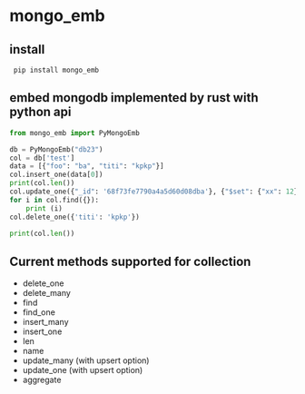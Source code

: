 # mongo_emb 

## install
```shell
 pip install mongo_emb
```

## embed mongodb implemented by rust with python api
```python
from mongo_emb import PyMongoEmb

db = PyMongoEmb("db23")
col = db['test']
data = [{"foo": "ba", "titi": "kpkp"}]
col.insert_one(data[0])
print(col.len())
col.update_one({"_id": '68f73fe7790a4a5d60d08dba'}, {"$set": {"xx": 12}}, upsert=True)
for i in col.find({}):
    print (i)
col.delete_one({'titi': 'kpkp'})

print(col.len())

```

## Current methods supported for collection
 - delete_one
 - delete_many
 - find
 - find_one
 - insert_many
 - insert_one
 - len
 - name
 - update_many (with upsert option)
 - update_one (with upsert option)
 - aggregate